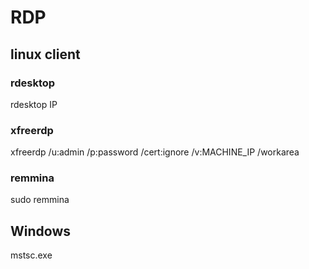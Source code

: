 # RDP

## linux client

### rdesktop
rdesktop IP

### xfreerdp
xfreerdp /u:admin /p:password /cert:ignore /v:MACHINE_IP /workarea

### remmina
sudo remmina

## Windows

mstsc.exe